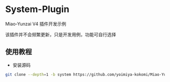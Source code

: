 # System-Plugin

Miao-Yunzai V4 插件开发示例

该插件并不会频繁更新，只是开发用例，功能可自行选择

## 使用教程

- 安装源码

```sh
git clone --depth=1 -b system https://github.com/yoimiya-kokomi/Miao-Yunzai.git ./plugins/system-plugin
```

